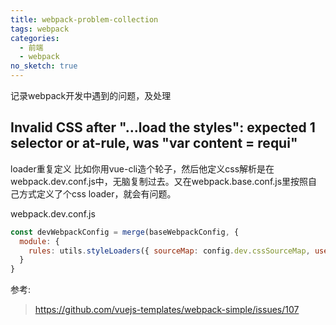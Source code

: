 ```yaml
---
title: webpack-problem-collection
tags: webpack
categories:
  - 前端
  - webpack
no_sketch: true
---
```


记录webpack开发中遇到的问题，及处理

## Invalid CSS after "...load the styles": expected 1 selector or at-rule, was "var content = requi"
loader重复定义
比如你用vue-cli造个轮子，然后他定义css解析是在webpack.dev.conf.js中，无脑复制过去。又在webpack.base.conf.js里按照自己方式定义了个css loader，就会有问题。

webpack.dev.conf.js
````js
const devWebpackConfig = merge(baseWebpackConfig, {
  module: {
    rules: utils.styleLoaders({ sourceMap: config.dev.cssSourceMap, usePostCSS: true })
  }
}
````

参考:
> https://github.com/vuejs-templates/webpack-simple/issues/107